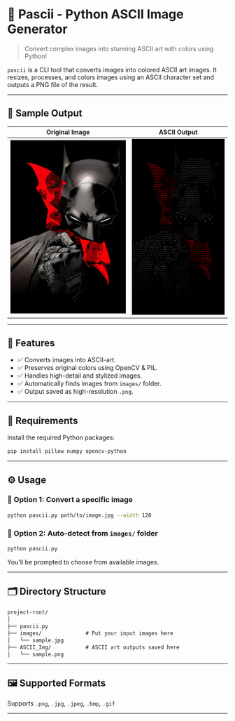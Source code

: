# 🎨 Pascii - Python ASCII Image Generator

> Convert complex images into stunning ASCII art with colors using Python!

`pascii` is a CLI tool that converts images into colored ASCII art images. It resizes, processes, and colors images using an ASCII character set and outputs a PNG file of the result.

---

## 📸 Sample Output

| Original Image | ASCII Output |
|----------------|--------------|
| ![Input](Samples/Input.jpg) | ![Output](Samples/Output.png) |

---

## 🚀 Features

- ✅ Converts images into ASCII-art.
- ✅ Preserves original colors using OpenCV & PIL.
- ✅ Handles high-detail and stylized images.
- ✅ Automatically finds images from `images/` folder.
- ✅ Output saved as high-resolution `.png`.

---

## 🧰 Requirements

Install the required Python packages:

```bash
pip install pillow numpy opencv-python
```

---

## ⚙️ Usage

### 🔹 Option 1: Convert a specific image

```bash
python pascii.py path/to/image.jpg --width 120
```

### 🔹 Option 2: Auto-detect from `images/` folder

```bash
python pascii.py
```

You'll be prompted to choose from available images.

---

## 🗂 Directory Structure

```
project-root/
│
├── pascii.py
├── images/              # Put your input images here
│   └── sample.jpg
├── ASCII_Img/           # ASCII art outputs saved here
│   └── sample.png
```

---

## 🖼 Supported Formats

Supports `.png`, `.jpg`, `.jpeg`, `.bmp`, `.gif`

---

